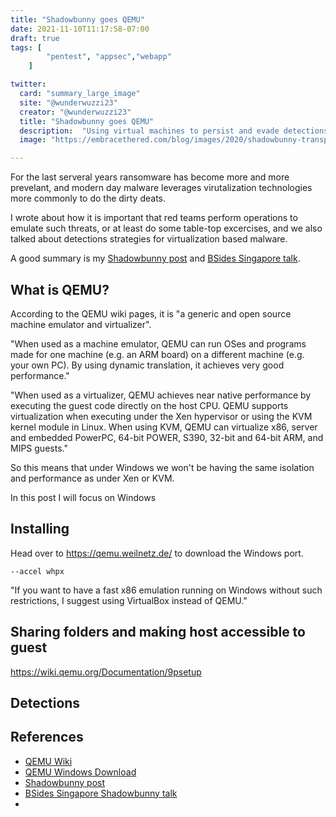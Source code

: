 ```yaml
---
title: "Shadowbunny goes QEMU"
date: 2021-11-10T11:17:58-07:00
draft: true
tags: [
        "pentest", "appsec","webapp"
    ]

twitter:
  card: "summary_large_image"
  site: "@wunderwuzzi23"
  creator: "@wunderwuzzi23"
  title: "Shadowbunny goes QEMU"
  description:  "Using virtual machines to persist and evade detections"
  image: "https://embracethered.com/blog/images/2020/shadowbunny-transparent.png"

---
```


For the last serveral years ransomware has become more and more prevelant, and modern day malware leverages virutalization technologies more commonly to do the dirty deats.

I wrote about how it is important that red teams perform operations to emulate such threats, or at least do some table-top excercises, and we also talked about detections strategies for virtualization based malware.

A good summary is my [Shadowbunny post](/blog/posts/2020/shadowbunny-virtual-machine-red-teaming-technique) and [BSides Singapore talk](https://www.youtube.com/watch?v=deGrbmTkRjQ).

## What is QEMU?

According to the QEMU wiki pages, it is "a generic and open source machine emulator and virtualizer".


"When used as a machine emulator, QEMU can run OSes and programs made for one machine (e.g. an ARM board) on a different machine (e.g. your own PC). By using dynamic translation, it achieves very good performance."


"When used as a virtualizer, QEMU achieves near native performance by executing the guest code directly on the host CPU. QEMU supports virtualization when executing under the Xen hypervisor or using the KVM kernel module in Linux. When using KVM, QEMU can virtualize x86, server and embedded PowerPC, 64-bit POWER, S390, 32-bit and 64-bit ARM, and MIPS guests."

So this means that under Windows we won't be having the same isolation and performance as under Xen or KVM.

In this post I will focus on Windows

## Installing

Head over to https://qemu.weilnetz.de/ to download the Windows port.

`--accel whpx`


"If you want to have a fast x86 emulation running on Windows
without such restrictions, I suggest using VirtualBox instead
of QEMU."


## Sharing folders and making host accessible to guest

https://wiki.qemu.org/Documentation/9psetup


## Detections



## References

* [QEMU Wiki](https://wiki.qemu.org/Main_Page)
* [QEMU Windows Download](https://qemu.weilnetz.de/)
* [Shadowbunny post](/blog/posts/2020/shadowbunny-virtual-machine-red-teaming-technique)
* [BSides Singapore Shadowbunny talk](https://www.youtube.com/watch?v=deGrbmTkRjQ)
* 
